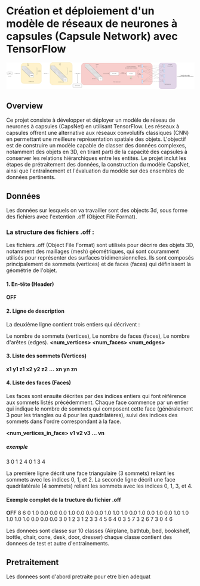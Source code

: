 # Création et déploiement d'un modèle de réseaux de neurones à capsules (Capsule Network) avec TensorFlow

![Architecture](Modele.drawio.png)

## Overview
Ce projet consiste à développer et déployer un modèle de réseau de neurones à capsules (CapsNet) en utilisant TensorFlow. Les réseaux à capsules offrent une alternative aux réseaux convolutifs classiques (CNN) en permettant une meilleure représentation spatiale des objets. L'objectif est de construire un modèle capable de classer des données complexes, notamment des objets en 3D, en tirant parti de la capacité des capsules à conserver les relations hiérarchiques entre les entités. Le projet inclut les étapes de prétraitement des données, la construction du modèle CapsNet, ainsi que l'entraînement et l'évaluation du modèle sur des ensembles de données pertinents.

## Données
Les données sur lesquels on va travailler sont des objects 3d, sous forme des fichiers avec l'extention .off (Object File Format).

### La structure des fichiers .off :
Les fichiers .off (Object File Format) sont utilisés pour décrire des objets 3D, notamment des maillages (mesh) géométriques, qui sont couramment utilisés pour représenter des surfaces tridimensionnelles. Ils sont composés principalement de sommets (vertices) et de faces (faces) qui définissent la géométrie de l'objet.

#### 1. En-tête (Header)
**OFF**

#### 2. Ligne de description
La deuxième ligne contient trois entiers qui décrivent :

Le nombre de sommets (vertices),
Le nombre de faces (faces),
Le nombre d'arêtes (edges).
**<num_vertices> <num_faces> <num_edges>**

#### 3. Liste des sommets (Vertices)
**x1 y1 z1**
**x2 y2 z2**
**...**
**xn yn zn**

#### 4. Liste des faces (Faces)
Les faces sont ensuite décrites par des indices entiers qui font référence aux sommets listés précédemment. Chaque face commence par un entier qui indique le nombre de sommets qui composent cette face (généralement 3 pour les triangles ou 4 pour les quadrilatères), suivi des indices des sommets dans l'ordre correspondant à la face.

**<num_vertices_in_face> v1 v2 v3 ... vn**

##### exemple
3 0 1 2
4 0 1 3 4

La première ligne décrit une face triangulaire (3 sommets) reliant les sommets avec les indices 0, 1, et 2. La seconde ligne décrit une face quadrilatérale (4 sommets) reliant les sommets avec les indices 0, 1, 3, et 4.

#### Exemple complet de la tructure du fichier .off
**OFF**
8 6 0
1.0 0.0 0.0
0.0 1.0 0.0
0.0 0.0 1.0
1.0 1.0 0.0
1.0 0.0 1.0
0.0 1.0 1.0
1.0 1.0 1.0
0.0 0.0 0.0
3 0 1 2
3 1 2 3
3 4 5 6
4 0 3 5 7
3 2 6 7
3 0 4 6

Les donnees sont classe sur 10 classes (Airplane, bathtub, bed, bookshelf, bottle, chair, cone, desk, door, dresser) chaque classe contient des donnees de test et autre d'entrainements.

## Pretraitement
Les donnees sont d'abord pretraite pour etre bien adequat 




